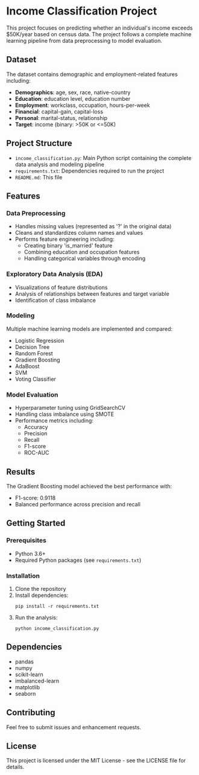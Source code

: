 # Income Classification Project

This project focuses on predicting whether an individual's income exceeds $50K/year based on census data. The project follows a complete machine learning pipeline from data preprocessing to model evaluation.

## Dataset

The dataset contains demographic and employment-related features including:
- **Demographics**: age, sex, race, native-country
- **Education**: education level, education number
- **Employment**: workclass, occupation, hours-per-week
- **Financial**: capital-gain, capital-loss
- **Personal**: marital-status, relationship
- **Target**: income (binary: >50K or <=50K)

## Project Structure

- `income_classification.py`: Main Python script containing the complete data analysis and modeling pipeline
- `requirements.txt`: Dependencies required to run the project
- `README.md`: This file

## Features

### Data Preprocessing
- Handles missing values (represented as '?' in the original data)
- Cleans and standardizes column names and values
- Performs feature engineering including:
  - Creating binary 'is_married' feature
  - Combining education and occupation features
  - Handling categorical variables through encoding

### Exploratory Data Analysis (EDA)
- Visualizations of feature distributions
- Analysis of relationships between features and target variable
- Identification of class imbalance

### Modeling
Multiple machine learning models are implemented and compared:
- Logistic Regression
- Decision Tree
- Random Forest
- Gradient Boosting
- AdaBoost
- SVM
- Voting Classifier

### Model Evaluation
- Hyperparameter tuning using GridSearchCV
- Handling class imbalance using SMOTE
- Performance metrics including:
  - Accuracy
  - Precision
  - Recall
  - F1-score
  - ROC-AUC

## Results

The Gradient Boosting model achieved the best performance with:
- F1-score: 0.9118
- Balanced performance across precision and recall

## Getting Started

### Prerequisites
- Python 3.6+
- Required Python packages (see `requirements.txt`)

### Installation
1. Clone the repository
2. Install dependencies:
   ```
   pip install -r requirements.txt
   ```
3. Run the analysis:
   ```
   python income_classification.py
   ```

## Dependencies
- pandas
- numpy
- scikit-learn
- imbalanced-learn
- matplotlib
- seaborn

## Contributing

Feel free to submit issues and enhancement requests.

## License

This project is licensed under the MIT License - see the LICENSE file for details.
